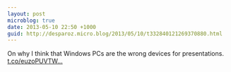 ```yaml
---
layout: post
microblog: true
date: 2013-05-10 22:50 +1000
guid: http://desparoz.micro.blog/2013/05/10/t332840121269370880.html
---
```

On why I think that Windows PCs are the wrong devices for presentations. [t.co/euzoPUVTW...](http://t.co/euzoPUVTWK)

